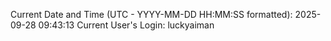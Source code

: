Current Date and Time (UTC - YYYY-MM-DD HH:MM:SS formatted): 2025-09-28 09:43:13
Current User's Login: luckyaiman
